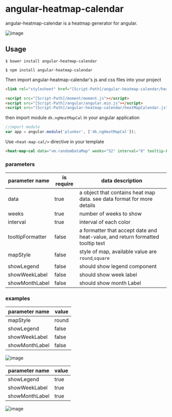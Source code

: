 # angular-heatmap-calendar

angular-heatmap-calendar is a heatmap generator for angular.


![image](https://raw.github.com/dkmilan/angular-heatmap-calendar/resources/Jietu20170317-222654@2x.png)

## Usage

``` shell
$ bower install angular-heatmap-calendar

$ npm install angular-heatmap-calendar
```

Then import angular-heatmap-calendar's js and css files into your project

``` HTML
<link rel="stylesheet" href="[Script-Path]/angular-heatmap-calendar/heatMapCalendar.css" />

<script src="[Script-Path]/moment/moment.js"></script>
<script src="[Script-Path]/angular/angular.min.js"></script>
<script src="[Script-Path]/angular-heatmap-calendar/heatMapCalendar.js"></script>

```

then import module ```dk.ngHeatMapCal``` in your angular application
``` javascript
//import module
var app = angular.module('plunker', ['dk.ngHeatMapCal']);
```

Use ```<heat-map-cal/>``` directive in your template
``` html
<heat-map-cal data="vm.randomDataMap" weeks="52" interval="8" tooltip-Formatter="vm.commitTooltipFormatter"></heat-map-cal>
```

### parameters

|parameter name|is require|data  description|
|--------------|----------|-----------------|
|data|true|a object that contains heat map data. see data format for more details|
|weeks|true|number of weeks to show|
|interval|true|interval of each color|
|tooltipFormatter|false|a formatter that accept date and heat-value, and return formatted tooltip text|
|mapStyle|false|style of map, available value are ```round```,```square```
|showLegend|false|should show legend component|
|showWeekLabel|false|should show week label|
|showMonthLabel|false|should show month Label|


### examples
|parameter name|value|
|--------------|-----|
|mapStyle|round|
|showLegend|false|
|showWeekLabel|false|
|showMonthLabel|false|

![image](https://raw.github.com/dkmilan/angular-heatmap-calendar/resources/round-simple.png)


|parameter name|value|
|--------------|-----|
|showLegend|true|
|showWeekLabel|true|
|showMonthLabel|true|

![image](https://raw.github.com/dkmilan/angular-heatmap-calendar/resources/square-legend-label.png)
